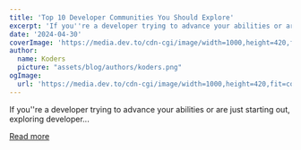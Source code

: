 ```yaml
---
title: 'Top 10 Developer Communities You Should Explore'
excerpt: 'If you''re a developer trying to advance your abilities or are just starting out, exploring developer...'
date: '2024-04-30'
coverImage: 'https://media.dev.to/cdn-cgi/image/width=1000,height=420,fit=cover,gravity=auto,format=auto/https%3A%2F%2Fdev-to-uploads.s3.amazonaws.com%2Fuploads%2Farticles%2F2yqzpm4mv0dzf1w2zs8t.png'
author:
  name: Koders
  picture: "assets/blog/authors/koders.png"
ogImage:
  url: 'https://media.dev.to/cdn-cgi/image/width=1000,height=420,fit=cover,gravity=auto,format=auto/https%3A%2F%2Fdev-to-uploads.s3.amazonaws.com%2Fuploads%2Farticles%2F2yqzpm4mv0dzf1w2zs8t.png'
---
```


If you''re a developer trying to advance your abilities or are just starting out, exploring developer...

[Read more](https://dev.to/codeparrot/top-10-developer-communities-you-should-explore-5co3)
